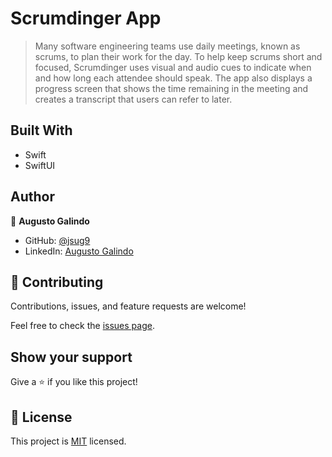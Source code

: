# Scrumdinger App

> Many software engineering teams use daily meetings, known as scrums, to plan their work for the day. To help keep scrums short and focused, Scrumdinger uses visual and audio cues to indicate when and how long each attendee should speak. The app also displays a progress screen that shows the time remaining in the meeting and creates a transcript that users can refer to later.

## Built With

- Swift
- SwiftUI

## Author

👤 **Augusto Galindo**

- GitHub: [@jsug9](https://github.com/jsug9)
- LinkedIn: [Augusto Galindo](https://www.linkedin.com/in/augustogalindo/)

## 🤝 Contributing

Contributions, issues, and feature requests are welcome!

Feel free to check the [issues page](https://github.com/jsug9/scrumdinger-swift/issues).

## Show your support

Give a ⭐️ if you like this project!

## 📝 License

This project is [MIT](./LICENSE) licensed.
